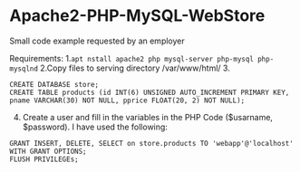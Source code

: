 # Apache2-PHP-MySQL-WebStore
Small code example requested by an employer

Requirements:
1.```apt nstall apache2 php mysql-server php-mysql php-mysqlnd```
2.Copy files to serving directory /var/www/html/
3.
```
CREATE DATABASE store;
CREATE TABLE products (id INT(6) UNSIGNED AUTO_INCREMENT PRIMARY KEY, pname VARCHAR(30) NOT NULL, pprice FLOAT(20, 2) NOT NULL);
```
4. Create a user and fill in the variables in the PHP Code ($usarname, $password). I have used the following:
```
GRANT INSERT, DELETE, SELECT on store.products TO 'webapp'@'localhost' WITH GRANT OPTIONS;
FLUSH PRIVILEGEs;
```
